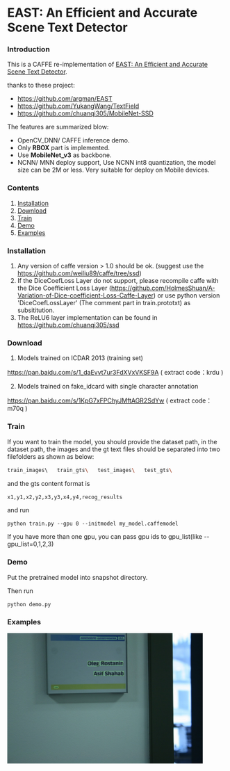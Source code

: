 # EAST: An Efficient and Accurate Scene Text Detector

### Introduction
This is a CAFFE re-implementation of [EAST: An Efficient and Accurate Scene Text Detector](https://arxiv.org/abs/1704.03155v2).

thanks to these project:

- https://github.com/argman/EAST
- https://github.com/YukangWang/TextField
- https://github.com/chuanqi305/MobileNet-SSD

The features are summarized blow:

+ OpenCV_DNN/ CAFFE inference demo.
+ Only **RBOX** part is implemented.
+ Use **MobileNet_v3** as backbone. 
+ NCNN/ MNN deploy support, Use NCNN int8 quantization, the model size can be 2M or less. Very suitable for deploy on Mobile devices. 

### Contents
1. [Installation](#installation)
2. [Download](#download)
3. [Train](#Train)
4. [Demo](#demo)
5. [Examples](#examples)

### Installation
1. Any version of caffe version > 1.0 should be ok. (suggest use the https://github.com/weiliu89/caffe/tree/ssd)
2. If the DiceCoefLoss Layer do not support, please recompile caffe with the Dice Coefficient Loss Layer (https://github.com/HolmesShuan/A-Variation-of-Dice-coefficient-Loss-Caffe-Layer) or use python version 'DiceCoefLossLayer' (The comment part in train.prototxt) as subsititution.
3. The ReLU6 layer implementation can be found in https://github.com/chuanqi305/ssd
 
### Download
1. Models trained on ICDAR 2013 (training set) 

https://pan.baidu.com/s/1_daEvvt7ur3FdXVxVKSF9A  ( extract code：krdu ) 

2. Models trained on fake_idcard with single character annotation 

https://pan.baidu.com/s/1KpG7xFPChyJMftAGR2SdYw  ( extract code：m70q )

### Train
If you want to train the model, you should provide the dataset path, in the dataset path, the images and the gt text files should be separated into two filefolders as shown as below:

```bash
train_images\   train_gts\   test_images\   test_gts\
```

and the gts content format is

```bash
x1,y1,x2,y2,x3,y3,x4,y4,recog_results
```

and run

```
python train.py --gpu 0 --initmodel my_model.caffemodel
```

If you have more than one gpu, you can pass gpu ids to gpu_list(like --gpu_list=0,1,2,3)

### Demo

Put the pretrained model into snapshot directory. 

Then run

```
python demo.py 
```

### Examples

<img src="https://github.com/SURFZJY/EAST-caffe/blob/master/results/img_123.jpg" width = "450" height = "300" alt="demo on ic13" >
